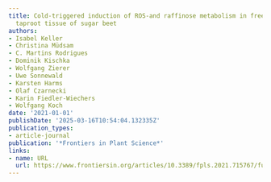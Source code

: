 ```yaml
---
title: Cold-triggered induction of ROS-and raffinose metabolism in freezing-sensitive
  taproot tissue of sugar beet
authors:
- Isabel Keller
- Christina Müdsam
- C. Martins Rodrigues
- Dominik Kischka
- Wolfgang Zierer
- Uwe Sonnewald
- Karsten Harms
- Olaf Czarnecki
- Karin Fiedler-Wiechers
- Wolfgang Koch
date: '2021-01-01'
publishDate: '2025-03-16T10:54:04.132335Z'
publication_types:
- article-journal
publication: '*Frontiers in Plant Science*'
links:
- name: URL
  url: https://www.frontiersin.org/articles/10.3389/fpls.2021.715767/full
---
```

